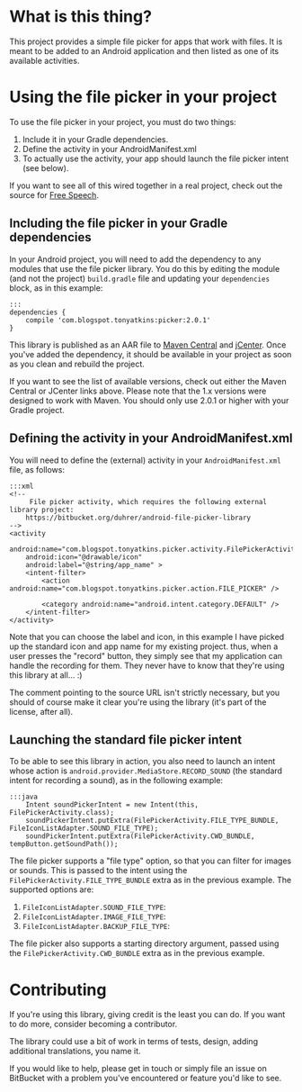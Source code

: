 # What is this thing?

This project provides a simple file picker for apps that work with files.  It is meant to be added to an Android application and then listed as one of its available activities.

# Using the file picker in your project

To use the file picker in your project, you must do two things:

1. Include it in your Gradle dependencies.
2. Define the activity in your AndroidManifest.xml
3. To actually use the activity, your app should launch the file picker intent (see below).

If you want to see all of this wired together in a real project, check out the source for [Free Speech](https://bitbucket.org/duhrer/free-speech-for-android/).

## Including the file picker in your Gradle dependencies

In your Android project, you will need to add the dependency to any modules that use the file picker library.  You do this by editing the module (and not the project) `build.gradle` file and updating your `dependencies` block, as in this example:

    :::
    dependencies {
        compile 'com.blogspot.tonyatkins:picker:2.0.1'
    }

This library is published as an AAR file to [Maven Central](http://search.maven.org/#search%7Cga%7C1%7Ca%3A%22picker%22) and [jCenter](https://bintray.com/bintray/jcenter/com.blogspot.tonyatkins%3Apicker/).  Once you've added the dependency, it should be available in your project as soon as you clean and rebuild the project.

If you want to see the list of available versions, check out either the Maven Central or JCenter links above.  Please note that the 1.x versions were designed to work with Maven.  You should only use 2.0.1 or higher with your Gradle project.

## Defining the activity in your AndroidManifest.xml

You will need to define the (external) activity in your `AndroidManifest.xml` file, as follows:

    :::xml
    <!--
         File picker activity, which requires the following external library project:
        https://bitbucket.org/duhrer/android-file-picker-library
    -->
    <activity
        android:name="com.blogspot.tonyatkins.picker.activity.FilePickerActivity"
        android:icon="@drawable/icon"
        android:label="@string/app_name" >
        <intent-filter>
            <action android:name="com.blogspot.tonyatkins.picker.action.FILE_PICKER" />

            <category android:name="android.intent.category.DEFAULT" />
        </intent-filter>
    </activity>

Note that you can choose the label and icon, in this example I have picked up the standard icon and app name for my existing project.  thus, when a user presses the "record" button, they simply see that my application can handle the recording for them.  They never have to know that they're using this library at all... :)

The comment pointing to the source URL isn't strictly necessary, but you should of course make it clear you're using the library (it's part of the license, after all).

## Launching the standard file picker intent

To be able to see this library in action, you also need to launch an intent whose action is `android.provider.MediaStore.RECORD_SOUND` (the standard intent for recording a sound), as in the following example:

    :::java
		Intent soundPickerIntent = new Intent(this, FilePickerActivity.class);
		soundPickerIntent.putExtra(FilePickerActivity.FILE_TYPE_BUNDLE, FileIconListAdapter.SOUND_FILE_TYPE);
		soundPickerIntent.putExtra(FilePickerActivity.CWD_BUNDLE, tempButton.getSoundPath());

The file picker supports a "file type" option, so that you can filter for images or sounds.  This is passed to the intent using the `FilePickerActivity.FILE_TYPE_BUNDLE` extra as in the previous example.  The supported options are:

1. `FileIconListAdapter.SOUND_FILE_TYPE`:
2. `FileIconListAdapter.IMAGE_FILE_TYPE`:
3. `FileIconListAdapter.BACKUP_FILE_TYPE`:

The file picker also supports a starting directory argument, passed using the `FilePickerActivity.CWD_BUNDLE` extra as in the previous example.

# Contributing

If you're using this library, giving credit is the least you can do.  If you want to do more, consider becoming a contributor.

The library could use a bit of work in terms of tests, design, adding additional translations, you name it.

If you would like to help, please get in touch or simply file an issue on BitBucket with a problem you've encountered or feature you'd like to see.
